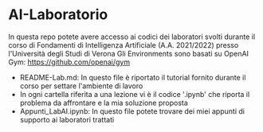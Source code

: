# AI-Laboratorio
In questa repo potete avere accesso ai codici dei laboratori svolti durante il corso di Fondamenti di Intelligenza Artificiale (A.A. 2021/2022) presso l'Università degli Studi di Verona
Gli Environments sono basati su OpenAI Gym: https://github.com/openai/gym
- README-Lab.md: In questo file è riportato il tutorial fornito durante il corso per settare l'ambiente di lavoro
- In ogni cartella riferita a una lezione vi è il codice '.ipynb' che riporta il problema da affrontare e la mia soluzione proposta
- Appunti_LabAI.ipynb: In questo file potete trovare dei miei appunti di supporto ai laboratori trattati


